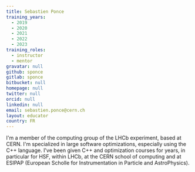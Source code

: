 ```yaml
---
title: Sebastien Ponce
training_years:
  - 2019
  - 2020
  - 2021
  - 2022
  - 2023
training_roles:
  - instructor
  - mentor
gravatar: null
github: sponce
gitlab: sponce
bitbucket: null
homepage: null
twitter: null
orcid: null
linkedin: null
email: sebastien.ponce@cern.ch
layout: educator
country: FR
---
```


<!-- Optional: Write something about yourself below the '- - >'.
You can use Markdown syntax to style this page.
-->

I'm a member of the computing group of the LHCb experiment, based at CERN. I'm
specialized in large software optimizations, especially using the C++ language.
I've been given C++ and optimization courses for years, in particular for HSF,
within LHCb, at the CERN school of computing and at ESIPAP (European Scholle for
Instrumentation in Particle and AstroPhysics).
